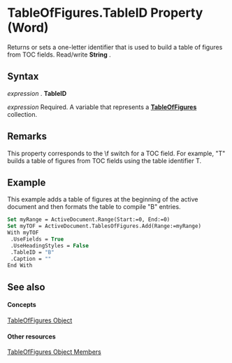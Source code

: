 
# TableOfFigures.TableID Property (Word)

Returns or sets a one-letter identifier that is used to build a table of figures from TOC fields. Read/write  **String** .


## Syntax

 _expression_ . **TableID**

 _expression_ Required. A variable that represents a **[TableOfFigures](0a93d274-cd2e-3d65-48bc-b8fea84ff268.md)** collection.


## Remarks

This property corresponds to the \f switch for a TOC field. For example, "T" builds a table of figures from TOC fields using the table identifier T.


## Example

This example adds a table of figures at the beginning of the active document and then formats the table to compile "B" entries.


```vb
Set myRange = ActiveDocument.Range(Start:=0, End:=0) 
Set myTOF = ActiveDocument.TablesOfFigures.Add(Range:=myRange) 
With myTOF 
 .UseFields = True 
 .UseHeadingStyles = False 
 .TableID = "B" 
 .Caption = "" 
End With
```


## See also


#### Concepts


[TableOfFigures Object](0a93d274-cd2e-3d65-48bc-b8fea84ff268.md)
#### Other resources


[TableOfFigures Object Members](14c3e2a0-1306-742e-63a8-beeef8c2abd8.md)
